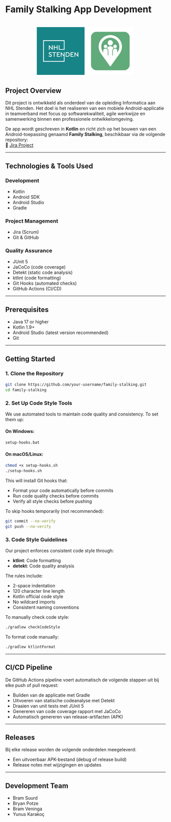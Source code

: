 # Family Stalking App Development

<h1 align="center">
  <a href="https://www.nhlstenden.com/"><img src="nhl.png" alt="NHL Logo" height="150"></a>
  <img src="logo.png" alt="Family Stalking Logo" height="150">
</h1>

## Project Overview

Dit project is ontwikkeld als onderdeel van de opleiding Informatica aan NHL Stenden. Het doel is het realiseren van een mobiele Android-applicatie in teamverband met focus op softwarekwaliteit, agile werkwijze en samenwerking binnen een professionele ontwikkelomgeving.

De app wordt geschreven in **Kotlin** en richt zich op het bouwen van een Android-toepassing genaamd **Family Stalking**, beschikbaar via de volgende repository:  
🔗 [Jira Project](https://student-team-app-development.atlassian.net/jira/software/projects/FS/boards/1)

---

## Technologies & Tools Used

### Development

- Kotlin
- Android SDK
- Android Studio
- Gradle

### Project Management

- Jira (Scrum)
- Git & GitHub

### Quality Assurance

- JUnit 5
- JaCoCo (code coverage)
- Detekt (static code analysis)
- ktlint (code formatting)
- Git Hooks (automated checks)
- GitHub Actions (CI/CD)

---

## Prerequisites

- Java 17 or higher
- Kotlin 1.9+
- Android Studio (latest version recommended)
- Git

---

## Getting Started

### 1. Clone the Repository

```bash
git clone https://github.com/your-username/family-stalking.git
cd family-stalking
```

### 2. Set Up Code Style Tools

We use automated tools to maintain code quality and consistency. To set them up:

#### On Windows:

```cmd
setup-hooks.bat
```

#### On macOS/Linux:

```bash
chmod +x setup-hooks.sh
./setup-hooks.sh
```

This will install Git hooks that:

- Format your code automatically before commits
- Run code quality checks before commits
- Verify all style checks before pushing

To skip hooks temporarily (not recommended):

```bash
git commit --no-verify
git push --no-verify
```

### 3. Code Style Guidelines

Our project enforces consistent code style through:

- **ktlint**: Code formatting
- **detekt**: Code quality analysis

The rules include:

- 2-space indentation
- 120 character line length
- Kotlin official code style
- No wildcard imports
- Consistent naming conventions

To manually check code style:

```bash
./gradlew checkCodeStyle
```

To format code manually:

```bash
./gradlew ktlintFormat
```

---

## CI/CD Pipeline

De GitHub Actions pipeline voert automatisch de volgende stappen uit bij elke push of pull request:

- Builden van de applicatie met Gradle
- Uitvoeren van statische codeanalyse met Detekt
- Draaien van unit tests met JUnit 5
- Genereren van code coverage rapport met JaCoCo
- Automatisch genereren van release-artifacten (APK)

---

## Releases

Bij elke release worden de volgende onderdelen meegeleverd:

- Een uitvoerbaar APK-bestand (debug of release build)
- Release notes met wijzigingen en updates

---

## Development Team

- Bram Suurd
- Bryan Potze
- Bram Veninga
- Yunus Karakoç
